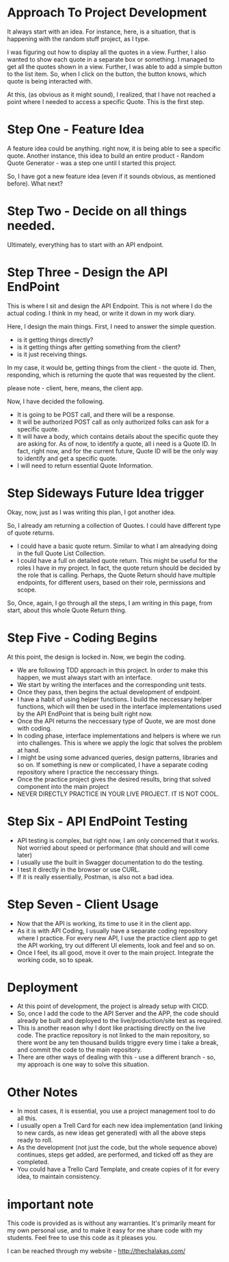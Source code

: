 # Approach To Project Development

It always start with an idea. For instance, here, is a situation, that is happening with the random stuff project, as I type.

I was figuring out how to display all the quotes in a view. Further, I also wanted to show each quote in a separate box or something. I managed to get all the quotes shown in a view. Further, I was able to add a simple button to the list item. So, when I click on the button, the button knows, which quote is being interacted with. 

At this, (as obvious as it might sound), I realized, that I have not reached a point where I needed to access a specific Quote. This is the first step. 

# Step One - Feature Idea

A feature idea could be anything. right now, it is being able to see a specific quote. Another instance, this idea to build an entire product - Random Quote Generator - was a step one until I started this project. 

So, I have got a new feature idea (even if it sounds obvious, as mentioned before). What next? 

# Step Two - Decide on all things needed. 

Ultimately, everything has to start with an API endpoint. 

# Step Three - Design the API EndPoint 

This is where I sit and design the API Endpoint. This is not where I do the actual coding. I think in my head, or write it down in my work diary. 

Here, I design the main things. First, I need to answer the simple question. 

* is it getting things directly? 
* is it getting things after getting something from the client?
* is it just receiving things. 

In my case, it would be, getting things from the client - the quote id. Then, responding, which is returning the quote that was requested by the client. 

please note - client, here, means, the client app.

Now, I have decided the following.

* It is going to be POST call, and there will be a response. 
* It will be authorized POST call as only authorized folks can ask for a specific quote. 
* It will have a body, which contains details about the specific quote they are asking for. As of now, to identify a quote, all i need is a Quote ID. In fact, right now, and for the current future, Quote ID will be the only way to identify and get a specific quote. 
* I will need to return essential Quote Information. 

# Step Sideways Future Idea trigger

Okay, now, just as I was writing this plan, I got another idea. 

So, I already am returning a collection of Quotes. I could have different type of quote returns.

* I could have a basic quote return. Similar to what I am alreadying doing in the full Quote List Collection.
* I could have a full on detailed quote return. This might be useful for the roles I have in my project. In fact, the quote return should be decided by the role that is calling. Perhaps, the Quote Return should have multiple endpoints, for different users, based on their role, permissions and scope. 

So, Once, again, I go through all the steps, I am writing in this page, from start, about this whole Quote Return thing. 

# Step Five - Coding Begins

At this point, the design is locked in. Now, we begin the coding. 

* We are following TDD approach in this project. In order to make this happen, we must always start with an interface. 
* We start by writing the interfaces and the corresponding unit tests. 
* Once they pass, then begins the actual development of endpoint.
* I have a habit of using helper functions. I build the neccessary helper functions, which will then be used in the interface implementations used by the API EndPoint that is being built right now. 
* Once the API returns the neccessary type of Quote, we are most done with coding.
* In coding phase, interface implementations and helpers is where we run into challenges. This is where we apply the logic that solves the problem at hand. 
* I might be using some advanced queries, design patterns, libraries and so on. If something is new or complicated, I have a separate coding repository where I practice the neccessary things. 
* Once the practice project gives the desired results, bring that solved component into the main project
* NEVER DIRECTLY PRACTICE IN YOUR LIVE PROJECT. IT IS NOT COOL.

# Step Six - API EndPoint Testing

* API testing is complex, but right now, I am only concerned that it works. Not worried about speed or performance (that should and will come later)
* I usually use the built in Swagger documentation to do the testing. 
* I test it directly in the browser or use CURL. 
* If it is really essentially, Postman, is also not a bad idea. 

# Step Seven - Client Usage

* Now that the API is working, its time to use it in the client app. 
* As it is with API Coding, I usually have a separate coding repository where I practice. For every new API, I use the practice client app to get the API working, try out different UI elements, look and feel and so on. 
* Once I feel, its all good, move it over to the main project. Integrate the working code, so to speak. 

# Deployment 

* At this point of development, the project is already setup with CICD. 
* So, once I add the code to the API Server and the APP, the code should already be built and deployed to the live/production/site test as required.
* This is another reason why I dont like practising directly on the live code. The practice repository is not linked to the main repository, so there wont be any ten thousand builds triggre every time i take a break, and commit the code to the main repository. 
* There are other ways of dealing with this - use a different branch - so, my approach is one way to solve this situation.

# Other Notes

* In most cases, it is essential, you use a project management tool to do all this. 
* I usually open a Trell Card for each new idea implementation (and linking to new cards, as new ideas get generated) with all the above steps ready to roll.
* As the development (not just the code, but the whole sequence above) continues, steps get added, are performed, and ticked off as they are completed. 
* You could have a Trello Card Template, and create copies of it for every idea, to maintain consistency.


# important note 

This code is provided as is without any warranties. It's primarily meant for my own personal use, and to make it easy for me share code with my students. Feel free to use this code as it pleases you.

I can be reached through my website - http://thechalakas.com/